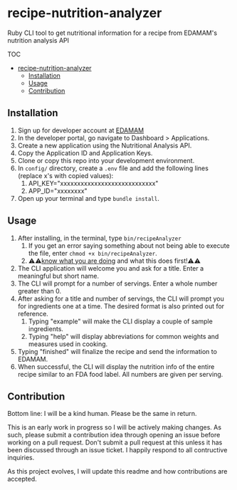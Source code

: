# recipe-nutrition-analyzer

Ruby CLI tool to get nutritional information for a recipe from EDAMAM's nutrition analysis API

TOC

- [recipe-nutrition-analyzer](#recipe-nutrition-analyzer)
  - [Installation](#installation)
  - [Usage](#usage)
  - [Contribution](#contribution)

## Installation

1. Sign up for developer account at [EDAMAM](https://developer.edamam.com/edamam-nutrition-api)
2. In the developer portal, go navigate to Dashboard > Applications.
3. Create a new application using the Nutritional Analysis API.
4. Copy the Application ID and Application Keys.
5. Clone or copy this repo into your development environment.
6. In `config/` directory, create a `.env` file and add the following lines (replace x's with copied values):
   1. API_KEY="xxxxxxxxxxxxxxxxxxxxxxxxxxxx"
   2. APP_ID="xxxxxxxx"
7. Open up your terminal and type `bundle install`.

## Usage

1. After installing, in the terminal, type `bin/recipeAnalyzer`
   1. If you get an error saying something about not being able to execute the file, enter `chmod +x bin/recipeAnalyzer`.
   2. ⚠️⚠️[know what you are doing](https://en.wikipedia.org/wiki/Chmod) and what this does first!⚠️⚠️
2. The CLI application will welcome you and ask for a title. Enter a meaningful but short name.
3. The CLI will prompt for a number of servings. Enter a whole number greater than 0.
4. After asking for a title and number of servings, the CLI will prompt you for ingredients one at a time. The desired format is also printed out for reference.
   1. Typing "example" will make the CLI display a couple of sample ingredients.
   2. Typing "help" will display abbreviations for common weights and measures used in cooking.
5. Typing "finished" will finalize the recipe and send the information to EDAMAM.
6. When successful, the CLI will display the nutrition info of the entire recipe similar to an FDA food label. All numbers are given per serving.

## Contribution

Bottom line: I will be a kind human. Please be the same in return.

This is an early work in progress so I will be actively making changes. As such, please submit a contribution idea through opening an issue before working on a pull request. Don't submit a pull request at this unless it has been discussed through an issue ticket. I happily respond to all contructive inquiries.

As this project evolves, I will update this readme and how contributions are accepted.
